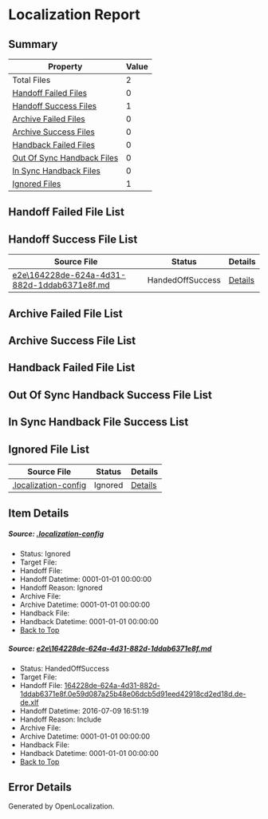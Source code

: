 # <a name='report-top'></a> Localization Report

## Summary
 Property | Value 
 -------- | ----- 
 Total Files | 2
[ Handoff Failed Files ](#handoff-failed-list)| 0
[ Handoff Success Files ](#handoff-success-list)| 1
[ Archive Failed Files ](#archive-failed-list)| 0
[ Archive Success Files ](#archive-success-list)| 0
[ Handback Failed Files ](#handback-failed-list)| 0
[ Out Of Sync Handback Files ](#outofsync-handback-success-list)| 0
[ In Sync Handback Files ](#insync-handback-success-list)| 0
[ Ignored Files ](#ignored-list)| 1

## <a name='handoff-failed-list'></a> Handoff Failed File List

## <a name='handoff-success-list'></a> Handoff Success File List
 Source File | Status | Details 
 ----------- | ------ | ------- 
 [e2e\164228de-624a-4d31-882d-1ddab6371e8f.md](https://github.com/OpenLocalizationTestOrg/oltest/blob/3a94cb2f529177e26e4a392d03d34cb789ad32d2/e2e/164228de-624a-4d31-882d-1ddab6371e8f.md) | HandedOffSuccess | [Details](#5df31c7ec191e78032089074000fb19da5099ef41)

## <a name='archive-failed-list'></a> Archive Failed File List

## <a name='archive-success-list'></a> Archive Success File List

## <a name='handback-failed-list'></a> Handback Failed File List

## <a name='outofsync-handback-success-list'></a> Out Of Sync Handback Success File List

## <a name='insync-handback-success-list'></a> In Sync Handback File Success List

## <a name='ignored-list'></a> Ignored File List
 Source File | Status | Details 
 ----------- | ------ | ------- 
 [.localization-config](https://github.com/OpenLocalizationTestOrg/oltest/blob/3a94cb2f529177e26e4a392d03d34cb789ad32d2/.localization-config) | Ignored | [Details](#3d4f252ac210baf56311d7e97dcc2db10974dbd20)

## Item Details
##### <a name='3d4f252ac210baf56311d7e97dcc2db10974dbd20'></a> Source: [.localization-config](https://github.com/OpenLocalizationTestOrg/oltest/blob/3a94cb2f529177e26e4a392d03d34cb789ad32d2/.localization-config)
* Status: Ignored
* Target File: 
* Handoff File: 
* Handoff Datetime: 0001-01-01 00:00:00
* Handoff Reason: Ignored
* Archive File: 
* Archive Datetime: 0001-01-01 00:00:00
* Handback File: 
* Handback Datetime: 0001-01-01 00:00:00
* [Back to Top](#report-top)

##### <a name='5df31c7ec191e78032089074000fb19da5099ef41'></a> Source: [e2e\164228de-624a-4d31-882d-1ddab6371e8f.md](https://github.com/OpenLocalizationTestOrg/oltest/blob/3a94cb2f529177e26e4a392d03d34cb789ad32d2/e2e/164228de-624a-4d31-882d-1ddab6371e8f.md)
* Status: HandedOffSuccess
* Target File: 
* Handoff File: [164228de-624a-4d31-882d-1ddab6371e8f.0e59d087a25b48e06dcb5d91eed42918cd2ed18d.de-de.xlf](https://github.com/OpenLocalizationTestOrg/olhandoff-e2e/blob/1796386db153d40c1c269df63ca92380e9b164eb/ol-handoff/OpenLocalizationTestOrg/oltest-dede-fly/ci/ht/164228de-624a-4d31-882d-1ddab6371e8f.0e59d087a25b48e06dcb5d91eed42918cd2ed18d.de-de.xlf)
* Handoff Datetime: 2016-07-09 16:51:19
* Handoff Reason: Include
* Archive File: 
* Archive Datetime: 0001-01-01 00:00:00
* Handback File: 
* Handback Datetime: 0001-01-01 00:00:00
* [Back to Top](#report-top)


## Error Details

Generated by OpenLocalization.
